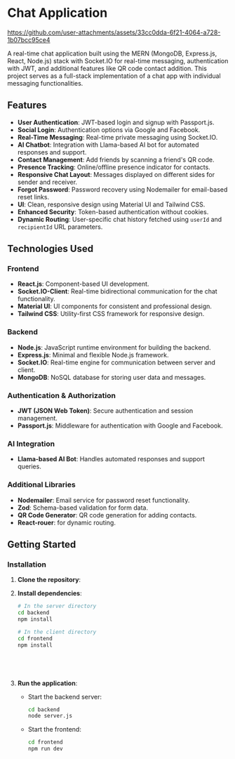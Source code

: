 # Chat Application
https://github.com/user-attachments/assets/33cc0dda-6f21-4064-a728-1b07bcc95ce4

A real-time chat application built using the MERN (MongoDB, Express.js, React, Node.js) stack with Socket.IO for real-time messaging, authentication with JWT, and additional features like QR code contact addition. This project serves as a full-stack implementation of a chat app with individual messaging functionalities.

## Features

- **User Authentication**: JWT-based login and signup with Passport.js.
- **Social Login**: Authentication options via Google and Facebook.
- **Real-Time Messaging**: Real-time private messaging using Socket.IO.
- **AI Chatbot**: Integration with Llama-based AI bot for automated responses and support.
- **Contact Management**: Add friends by scanning a friend's QR code.
- **Presence Tracking**: Online/offline presence indicator for contacts.
- **Responsive Chat Layout**: Messages displayed on different sides for sender and receiver.
- **Forgot Password**: Password recovery using Nodemailer for email-based reset links.
- **UI**: Clean, responsive design using Material UI and Tailwind CSS.
- **Enhanced Security**: Token-based authentication without cookies.
- **Dynamic Routing**: User-specific chat history fetched using `userId` and `recipientId` URL parameters. 




## Technologies Used

### Frontend
- **React.js**: Component-based UI development.
- **Socket.IO-Client**: Real-time bidirectional communication for the chat functionality.
- **Material UI**: UI components for consistent and professional design.
- **Tailwind CSS**: Utility-first CSS framework for responsive design.

### Backend
- **Node.js**: JavaScript runtime environment for building the backend.
- **Express.js**: Minimal and flexible Node.js framework.
- **Socket.IO**: Real-time engine for communication between server and client.
- **MongoDB**: NoSQL database for storing user data and messages.

### Authentication & Authorization
- **JWT (JSON Web Token)**: Secure authentication and session management.
- **Passport.js**: Middleware for authentication with Google and Facebook.

### AI Integration
- **Llama-based AI Bot**: Handles automated responses and support queries.

### Additional Libraries
- **Nodemailer**: Email service for password reset functionality.
- **Zod**: Schema-based validation for form data.
- **QR Code Generator**: QR code generation for adding contacts.
- **React-rouer**: for dynamic routing.
## Getting Started


### Installation

1. **Clone the repository**:


2. **Install dependencies**:

    ```bash
    # In the server directory
    cd backend
    npm install
    
    # In the client directory
    cd frontend
    npm install
   





4. **Run the application**:

    - Start the backend server:

        ```bash
        cd backend
       node server.js
        ```

    - Start the frontend:

        ```bash
        cd frontend
        npm run dev
        ```







